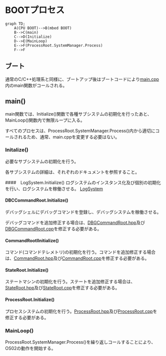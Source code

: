 # BOOTプロセス
```mermaid
graph TD;
	A(CPU BOOT)-->B(mbed BOOT)
	B-->C(main)
	C-->D(Initialize)
	D-->E(MainLoop)
	E-->F(ProcessRoot.SystemManager.Process)
	F-->F
```

## ブート
通常のC/C++処理系と同様に、ブートアップ後はブートコードにより[main.cpp](../src/main.cpp)内のmain関数がコールされる。

## main()
main関数では、Initialize()関数で各種サブシステムの初期化を行ったあと、MainLoop()関数内で無限ループに入る。

すべてのプロセスは、ProcessRoot.SystemManager.Process()内から適切にコールされるため、通常、main.cppを変更する必要はない。

### Initalize()
必要なサブシステムの初期化を行う。

各サブシステムの詳細は、それぞれのドキュメントを参照すること。

####　LogSystem.Initialize()
ログシステムのインスタンス化及び個別の初期化を行い、ログシステムを稼働させる。
[LogSystem](../src/LogSystem.md)

#### DBCCommandRoot.Initialize()
デバッグシェルにデバッグコマンドを登録し、デバッグシステムを稼働させる。

デバッグコマンドを追加修正する場合は、[DBGCommandRoot.hpp](../src/debug_command/DBGCommandRoot.hpp)及び[DBGCommandRoot.cpp](../src/debug_command/DBGCommandRoot.cpp)を修正する必要がある。

#### CommandRootlInitialize()
コマンド(コマンドテレメトリ)の初期化を行う。コマンドを追加修正する場合は、[CommandRoot.hpp](../src/command/CommandRoot.hpp)及び[CommandRoot.cpp](../src/command/CommandRoot.cpp)を修正する必要がある。

#### StateRoot.Initialize()
ステートマシンの初期化を行う。ステートを追加修正する場合は、[StateRoot.hpp](../src/states/StateRoot.hpp)及び[StateRoot.cpp](../src/states/StateRoot.cpp)を修正する必要がある。

#### ProcessRoot.Initialize()
プロセスシステムの初期化を行う。[ProcessRoot.hpp](../src/processes/ProcessRoot.hpp)及び[ProcessRoot.cpp](../src/processes/ProcessRoot.cpp)を修正する必要がある。

### MainLoop()
ProcessRoot.SystemManager.Process()を繰り返しコールすることにより、OS02の動作を開始する。
